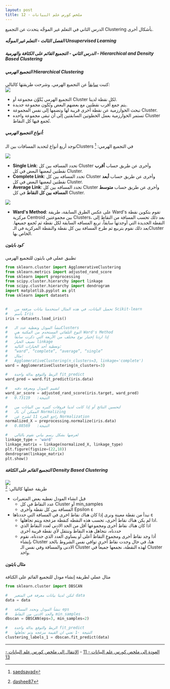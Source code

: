 ```yaml
---  
layout: post
title: ملخص كورس علم البيانات - 12
---  
```


الدرس الثاني في التعلم غير الموجَّه يتحدث عن التجميع Clustering بأشكال أخرى.  
  
  


##### الفصل الثالث - التعلم غير الموجَّه Unsupervised Learning  
##### الدرس الثاني - التجميع القائم على الكثافة والهرمية - Hierarchical and Density Based Clustering  
  
  
##### التجميع الهرمي Hierarchical Clustering  

كتبت [سابقاً](https://alioh.github.io/Machine-Learning-for-Everyone-4/) عن التجميع الهرمي. وشرحت طريقتها كالتالي:  
![](https://alioh.github.io/images/2019-2-12/3.gif)  
* التجميع الهرمي يُكَوِّن مجموعة أو Cluster لكل نقطة لدينا.
* يتم جمع أقرب نقطتين مع بعضهم البعض وتُكَون مجموعة جديدة.
* تبحث الخوارزمية عن نقطة أخرى قريبة لها وتضمها إلى نفس المجموعة Cluster.
* تستمر الخوارزمية بعمل الخطوتين السابقتين إلى أن تبقى مجموعة واحده Cluster تُجمع فيها كل النقاط.

##### أنواع التجميع الهرمي:  
توجد أربع أنواع لتحديد المسافات بين الـClusters في التجميع الهرمي: [^1]  

![](https://alioh.github.io/images/2019-4-13/typesofhierarchicalclustering.png)  

* **Single Link**: تحدد المسافه بين كل Cluster وأخرى عن طريق حساب **أقرب** نقطتين لبعضها البعض في كل Cluster.
* **Complete Link**: تحدد المسافه بين كل Cluster وأخرى عن طريق حساب **أبعد** نقطتين لبعضها البعض في كل Cluster.
* **Average Link**: تحدد المسافه بين كل Cluster وأخرى عن طريق حساب **متوسط المسافه بين كل النقاط** في كل Cluster.

![](https://alioh.github.io/images/2019-4-13/wardsmethod.png)  

* **Ward's Method**: على عكس الطرق السابقة، طريقة Ward's تقوم بتكوين نقطة مركزية Centroid بين مجموعتين Clusters، بعد ذلك تحسب المسافة من النقاط إلى النقطة الجديدة التي أوجدتها سابقاً، تربع المسافه السابقة لكل نقطة ثم تُجمع جميعها. بعد ذلك نقوم بتربيع ثم طرح المسافة بين كل نقطة والنقطة المركزية في الـCluster الخاص بها.

##### كود بايثون
تطبيق عملي في بايثون للتجميع الهرمي
````python
from sklearn.cluster import AgglomerativeClustering
from sklearn.metrics import adjusted_rand_score
from sklearn import preprocessing
from scipy.cluster.hierarchy import linkage
from scipy.cluster.hierarchy import dendrogram
import matplotlib.pyplot as plt
from sklearn import datasets


#   تحميل البيانات، في هذه المثال استخدمنا بيانات مرفقة من Scikit-learn
#   بأسم Iris
iris = datasets.load_iris()

#   ننشأ المودل ونعطية عدد الـClusters
#   النوع التلقائي المستخدم من المكتبة هي Ward's Method
#   إذا اردنا إختيار نوع مختلف من الأربعة التي ذكرت سابقاً
#   نضيف الخيار linkage 
#   ونعطية أحد الخيارات التاليه:
#   “ward”, “complete”, “average”, “single”
#   مثال:
#   AgglomerativeClustering(n_clusters=3, linkage='complete')
ward = AgglomerativeClustering(n_clusters=3)

#   الربط والتوقع بدالة واحدة fit_predict
ward_pred = ward.fit_predict(iris.data)

#   لتقييم المودل ومعرفة دقته
ward_ar_score = adjusted_rand_score(iris.target, ward_pred)
#   النتيجة:   0.73119

#   لتحسين النتائج أو إذا كانت لدينا فروقات كثيره بين البيانات من
#   الممكن أن بالـ Normalizing
#   راجع الجزء 11 لشرح عن Normalization 
normalized_X = preprocessing.normalize(iris.data)
#   النتيجة:   0.88569

#   لعرضها بشكل رسم بياني نقوم بالتالي
linkage_type = 'ward'
linkage_matrix = linkage(normalized_X, linkage_type)
plt.figure(figsize=(22,18))
dendrogram(linkage_matrix)
plt.show()
````

##### التجميع القائم على الكثافة Density Based Clustering  
![](https://alioh.github.io/images/2019-4-13/dbscan.gif)  
طريقة عملها كالتالي: [^2]  
* قبل انشاء المودل نعطيه بعض المتغيرات
  * عدد النقاط في كل Cluster أو min_samples 
  * المسافة بين كل نقطة وأخرى Epsilon ε
* نبدأ من نقطة معينة ونرى إذا كان هناك نقاط اخرى في المسافة التي حددناها ε  
  * اذا لم يكن هناك نقاط أخرى، تحسب هذه النقطه كنقطة مزعجة ويتم تجاهلها.
  * اذا كان هناك نقاط أخرى ومجموعها أقل من الحد الادنى لعدد النقاط الذي حددناه، نتجاهل هذه النقاط وننتقل لأي نقطة قريبة أخرى
  * أذا وجد نقاط أخرى ومجموع النقاط أعلى أو يساوي العدد الذي حددناه، نقوم بإنشاء Cluster هنا، في حال وجدت نقاط أخرى توافي نفس الشروط بالحد الادنى والمسافة وفي نفس الـ Cluster لهذه النقطة، نجمعها جميعاً في Cluster واحد.


##### مثال بايثون
مثال عملي لطريقة إنشاء مودل للتجميع القائم على الكثافة  
````python
from sklearn.cluster import DBSCAN

#   لتكن لدينا بيانات معرفة في المتغير data
data = data

#   ننشأ المودل ونحدد المسافة eps
#   والحد الادنى من النقاط min_samples
dbscan = DBSCAN(eps=3, min_samples=2)

#   الربط والتوقع بدالة واحدة fit_predict
#   النتيجة -1 تعني ان القيمة مزعجه وتم تجاهلها
clustering_labels_1 = dbscan.fit_predict(data)
````

-----
[العودة إلى ملخص كورس علم البيانات - 11](https://alioh.github.io/DSND-Notes-11/)   -   [الإنتقال إلى ملخص كورس علم البيانات - 13](https://alioh.github.io/DSND-Notes-13)  
  
  
[^1]: [saedsayad](https://www.saedsayad.com/clustering_hierarchical.htm)
[^2]: [dashee87](https://dashee87.github.io/data%20science/general/Clustering-with-Scikit-with-GIFs/)